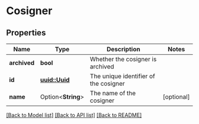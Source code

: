 # Cosigner

## Properties

Name | Type | Description | Notes
------------ | ------------- | ------------- | -------------
**archived** | **bool** | Whether the cosigner is archived | 
**id** | [**uuid::Uuid**](uuid::Uuid.md) | The unique identifier of the cosigner | 
**name** | Option<**String**> | The name of the cosigner | [optional]

[[Back to Model list]](../README.md#documentation-for-models) [[Back to API list]](../README.md#documentation-for-api-endpoints) [[Back to README]](../README.md)


